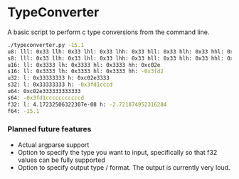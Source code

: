 # TypeConverter
A basic script to perform c type conversions from the command line.

```bash
./typeconverter.py -15.1
u8: lll: 0x33 llh: 0x33 lhl: 0x33 lhh: 0x33 hll: 0x33 hlh: 0x33 hhl: 0x2e hhh: 0xc0
s8: lll: 0x33 llh: 0x33 lhl: 0x33 lhh: 0x33 hll: 0x33 hlh: 0x33 hhl: 0x2e hhh: -0x40
u16: ll: 0x3333 lh: 0x3333 hl: 0x3333 hh: 0xc02e
s16: ll: 0x3333 lh: 0x3333 hl: 0x3333 hh: -0x3fd2
u32: l: 0x33333333 h: 0xc02e3333
s32: l: 0x33333333 h: -0x3fd1cccd
u64: 0xc02e333333333333
s64: -0x3fd1cccccccccccd
f32: l: 4.17232506322307e-08 h: -2.721874952316284
f64: -15.1
```

### Planned future features
 - Actual argparse support
 - Option to specify the type you want to input, specifically so that f32 values can be fully supported
 - Option to specify output type / format. The output is currently very loud.
